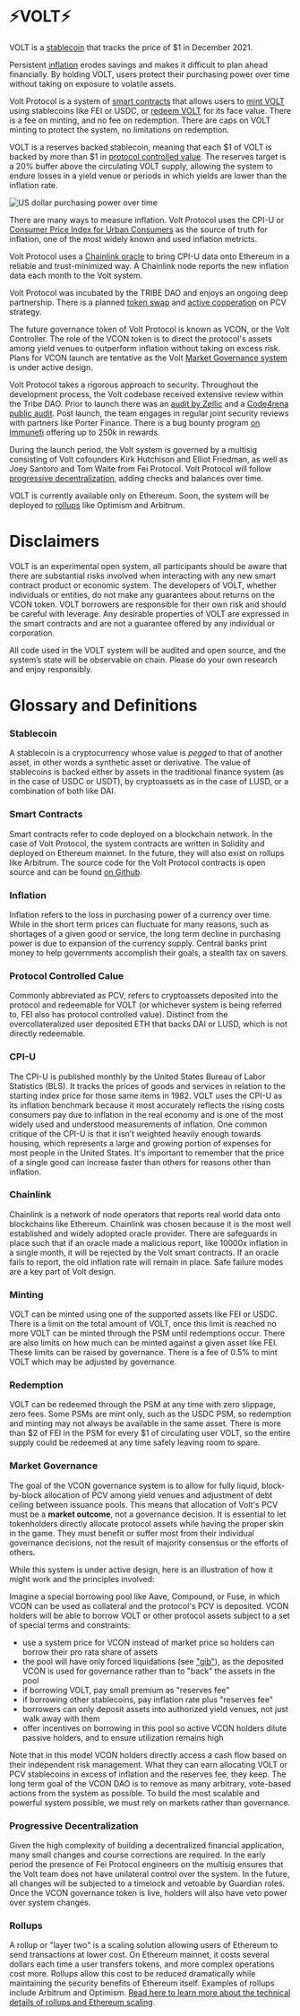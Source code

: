 # ⚡VOLT⚡

VOLT is a [stablecoin](#stablecoin) that tracks the price of $1 in December 2021.

Persistent [inflation](#inflation) erodes savings and makes it difficult to plan ahead financially. By holding VOLT, users protect their purchasing power over time without taking on exposure to volatile assets.

Volt Protocol is a system of [smart contracts](#smart-contracts) that allows users to [mint VOLT](#minting) using stablecoins like FEI or USDC, or [redeem VOLT](#redemption) for its face value. There is a fee on minting, and no fee on redemption. There are caps on VOLT minting to protect the system, no limitations on redemption.

VOLT is a reserves backed stablecoin, meaning that each $1 of VOLT is backed by more than $1 in [protocol controlled value](#protocol-controlled-value). The reserves target is a 20% buffer above the circulating VOLT supply, allowing the system to endure losses in a yield venue or periods in which yields are lower than the inflation rate.

![US dollar purchasing power over time](dollar.jpg)

There are many ways to measure inflation. Volt Protocol uses the CPI-U or [Consumer Price Index for Urban Consumers](#cpi-u) as the source of truth for inflation, one of the most widely known and used inflation metricts.

Volt Protocol uses a [Chainlink oracle](#chainlink) to bring CPI-U data onto Ethereum in a reliable and trust-minimized way. A Chainlink node reports the new inflation data each month to the Volt system.

Volt Protocol was incubated by the TRIBE DAO and enjoys an ongoing deep partnership. There is a planned [token swap](https://snapshot.org/#/fei.eth/proposal/0x33c689b49e000f7380fc16b7c366d37f9088db5427d544e073f245e4b48bb243) and [active cooperation](https://snapshot.org/#/fei.eth/proposal/0x05054792882cf1f7fe9972bc9125df9f0359a277ad15f7f0c8ce585c553b0535) on PCV strategy.

The future governance token of Volt Protocol is known as VCON, or the Volt Controller. The role of the VCON token is to direct the protocol's assets among yield venues to outperform inflation without taking on excess risk. Plans for VCON launch are tentative as the Volt [Market Governance system](#market-governance) is under active design.

Volt Protocol takes a rigorous approach to security. Throughout the development process, the Volt codebase received extensive review within the Tribe DAO. Prior to launch there was an [audit by Zellic](https://github.com/volt-protocol/volt-protocol-core/blob/develop/audits/Volt%20Protocol%20-%20Zellic%20Audit%20Report.pdf) and a [Code4rena public audit](https://code4rena.com/contests/2022-03-volt-protocol-contest). Post launch, the team engages in regular joint security reviews with partners like Porter Finance. There is a bug bounty program [on Immunefi](https://immunefi.com/bounty/voltprotocol/) offering up to 250k in rewards.

During the launch period, the Volt system is governed by a multisig consisting of Volt cofounders Kirk Hutchison and Elliot Friedman, as well as Joey Santoro and Tom Waite from Fei Protocol. Volt Protocol will follow [progressive decentralization](#progressive-decentralization), adding checks and balances over time.

VOLT is currently available only on Ethereum. Soon, the system will be deployed to [rollups](#rollups) like Optimism and Arbitrum.

# Disclaimers
VOLT is an experimental open system, all participants should be aware that there are substantial risks involved when interacting with any new smart contract product or economic system. The developers of VOLT, whether individuals or entities, do not make any guarantees about returns on the VCON token. VOLT borrowers are responsible for their own risk and should be careful with leverage. Any desirable properties of VOLT are expressed in the smart contracts and are not a guarantee offered by any individual or corporation.

All code used in the VOLT system will be audited and open source, and the system’s state will be observable on chain. Please do your own research and enjoy responsibly.

# Glossary and Definitions
### Stablecoin
A stablecoin is a cryptocurrency whose value is *pegged* to that of another asset, in other words a synthetic asset or derivative. The value of stablecoins is backed either by assets in the traditional finance system (as in the case of USDC or USDT), by cryptoassets as in the case of LUSD, or a combination of both like DAI.

### Smart Contracts
Smart contracts refer to code deployed on a blockchain network. In the case of Volt Protocol, the system contracts are written in Solidity and deployed on Ethereum mainnet. In the future, they will also exist on rollups like Arbitrum. The source code for the Volt Protocol contracts is open source and can be found [on Github](https://github.com/volt-protocol/volt-protocol-core).

### Inflation
Inflation refers to the loss in purchasing power of a currency over time. While in the short term prices can fluctuate for many reasons, such as shortages of a given good or service, the long term decline in purchasing power is due to expansion of the currency supply. Central banks print money to help governments accomplish their goals, a stealth tax on savers.

### Protocol Controlled Calue
Commonly abbreviated as PCV, refers to cryptoassets deposited into the protocol and redeemable for VOLT (or whichever system is being referred to, FEI also has protocol controlled value). Distinct from the overcollateralized user deposited ETH that backs DAI or LUSD, which is not directly redeemable.

### CPI-U
The CPI-U is published monthly by the United States Bureau of Labor Statistics (BLS). It tracks the prices of goods and services in relation to the starting index price for those same items in 1982. VOLT uses the CPI-U as its inflation benchmark because it most accurately reflects the rising costs consumers pay due to inflation in the real economy and is one of the most widely used and understood measurements of inflation. One common critique of the CPI-U is that it isn’t weighted heavily enough towards housing, which represents a large and growing portion of expenses for most people in the United States. It's important to remember that the price of a single good can increase faster than others for reasons other than inflation.

### Chainlink
Chainlink is a network of node operators that reports real world data onto blockchains like Ethereum. Chainlink was chosen because it is the most well established and widely adopted oracle provider. There are safeguards in place such that if an oracle made a malicious report, like 10000x inflation in a single month, it will be rejected by the Volt smart contracts. If an oracle fails to report, the old inflation rate will remain in place. Safe failure modes are a key part of Volt design.

### Minting
VOLT can be minted using one of the supported assets like FEI or USDC. There is a limit on the total amount of VOLT, once this limit is reached no more VOLT can be minted through the PSM until redemptions occur. There are also limits on how much can be minted against a given asset like FEI. These limits can be raised by governance. There is a fee of 0.5% to mint VOLT which may be adjusted by governance.

### Redemption
VOLT can be redeemed through the PSM at any time with zero slippage, zero fees. Some PSMs are mint only, such as the USDC PSM, so redemption and minting may not always be available in the same asset. There is more than $2 of FEI in the PSM for every $1 of circulating user VOLT, so the entire supply could be redeemed at any time safely leaving room to spare.

### Market Governance
The goal of the VCON governance system is to allow for fully liquid, block-by-block allocation of PCV among yield venues and adjustment of debt ceiling between issuance pools. This means that allocation of Volt's PCV must be a **market outcome**, not a governance decision. It is essential to let tokenholders directly allocate protocol assets while having the proper skin in the game. They must benefit or suffer most from their individual governance decisions, not the result of majority consensus or the efforts of others.

While this system is under active design, here is an illustration of how it might work and the principles involved:

Imagine a special borrowing pool like Aave, Compound, or Fuse, in which VCON can be used as collateral and the protocol's PCV is deposited. VCON holders will be able to borrow VOLT or other protocol assets subject to a set of special terms and constraints:

* use a system price for VCON instead of market price so holders can borrow their pro rata share of assets
* the pool will have only forced liquidations (see ["gib"](https://github.com/fei-protocol/tribe-turbo)), as the deposited VCON is used for governance rather than to "back" the assets in the pool
* if borrowing VOLT, pay small premium as "reserves fee"
* if borrowing other stablecoins, pay inflation rate plus "reserves fee"
* borrowers can only deposit assets into authorized yield venues, not just walk away with them
* offer incentives on borrowing in this pool so active VCON holders dilute passive holders, and to ensure utilization remains high

Note that in this model VCON holders directly access a cash flow based on their independent risk management. What they can earn allocating VOLT or PCV stablecoins in excess of inflation and the reserves fee, they keep. The long term goal of the VCON DAO is to remove as many arbitrary, vote-based actions from the system as possible. To build the most scalable and powerful system possible, we must rely on markets rather than governance.

### Progressive Decentralization
Given the high complexity of building a decentralized financial application, many small changes and course corrections are required. In the early period the presence of Fei Protocol engineers on the multisig ensures that the Volt team does not have unilateral control over the system. In the future, all changes will be subjected to a timelock and vetoable by Guardian roles. Once the VCON governance token is live, holders will also have veto power over system changes.

### Rollups
A rollup or "layer two" is a scaling solution allowing users of Ethereum to send transactions at lower cost. On Ethereum mainnet, it costs several dollars each time a user transfers tokens, and more complex operations cost more. Rollups allow this cost to be reduced dramatically while maintaining the security benefits of Ethereum itself. Examples of rollups include Arbitrum and Optimism. [Read here to learn more about the technical details of rollups and Ethereum scaling](https://ethereum.org/en/developers/docs/scaling/).
